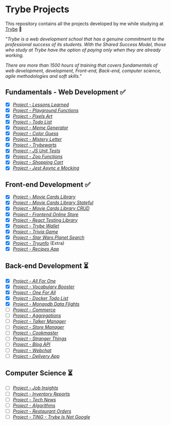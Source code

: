 # Trybe Projects

This repository contains all the projects developed by me while studying at [Trybe](https://www.betrybe.com/) :rocket:

_"Trybe is a web development school that has a genuine commitment to the professional success of its students. With the Shared Success Model, those who study at Trybe have the option of paying only when they are already working._

_There are more than 1500 hours of training that covers fundamentals of web development, development, Front-end, Back-end, computer science, agile methodologies and soft skills."_

## Fundamentals - Web Development :white_check_mark:

- [x] _[Project - Lessons Learned](modulo-1/01-lessons-learned)_
- [x] _[Project - Playground Functions](modulo-1/02-playground-functions)_
- [x] _[Project - Pixels Art](modulo-1/03-pixels-art)_
- [x] _[Project - Todo List](modulo-1/04-todo-list)_
- [x] _[Project - Meme Generator](modulo-1/05-meme-generator)_
- [x] _[Project - Color Guess](modulo-1/06-color-guess)_
- [x] _[Project - Mistery Letter](modulo-1/07-mistery-letter)_
- [x] _[Project - Trybewarts](modulo-1/08-trybewarts)_
- [x] _[Project - JS Unit Tests](modulo-1/09-js-unit-tests)_
- [x] _[Project - Zoo Functions](modulo-1/10-zoo-functions)_
- [x] _[Project - Shopping Cart](modulo-1/11-shopping-cart)_
- [x] _[Project - Jest Async e Mocking](modulo-1/12-jest-async-mocking)_

## Front-end Development :white_check_mark:

- [x] _[Project - Movie Cards Library](modulo-2/01-movie-cards-library)_
- [x] _[Project - Movie Cards Library Stateful](modulo-2/02-movie-cards-library-stateful)_
- [x] _[Project - Movie Cards Library CRUD](modulo-2/03-movie-cards-library-crud)_
- [x] _[Project - Frontend Online Store](modulo-2/04-frontend-online-store)_
- [x] _[Project - React Testing Library](modulo-2/05-react-testing-library)_
- [x] _[Project - Trybe Wallet](modulo-2/06-trybewallet)_
- [x] _[Project - Trivia Game](modulo-2/07-trivia-react-redux)_
- [x] _[Project - Star Wars Planet Search](modulo-2/08-starwars-planets-search)_
- [x] _[Project - Tryunfo](modulo-2/09-tryunfo-beta)_ (Extra)
- [x] _[Project - Recipes App](modulo-2/10-recipes-app)_

## Back-end Development :hourglass_flowing_sand:

- [x] _[Project - All For One](modulo-2/01-all-for-one)_
- [x] _[Project - Vocabulary Booster](modulo-2/02-vocabulary-booster)_
- [x] _[Project - One For All](modulo-2/03-one-for-all)_
- [x] _[Project - Docker Todo List](modulo-2/04-docker-todo-list)_
- [x] _[Project - Mongodb Data Flights](modulo-2/05-mongodb-dataflights)_
- [ ] _[Project - Commerce]()_
- [ ] _[Project - Aggregations]()_
- [ ] _[Project - Talker Manager]()_
- [ ] _[Project - Store Manager]()_
- [ ] _[Project - Cookmaster]()_
- [ ] _[Project - Stranger Things]()_
- [ ] _[Project - Blog API]()_
- [ ] _[Project - Webchat]()_
- [ ] _[Project - Delivery App]()_

## Computer Science :hourglass_flowing_sand:

- [ ] _[Project - Job Insights]()_
- [ ] _[Project - Inventory Reports]()_
- [ ] _[Project - Tech News]()_
- [ ] _[Project - Algorithms]()_
- [ ] _[Project - Restaurant Orders]()_
- [ ] _[Project - TING - Trybe Is Not Google]()_

